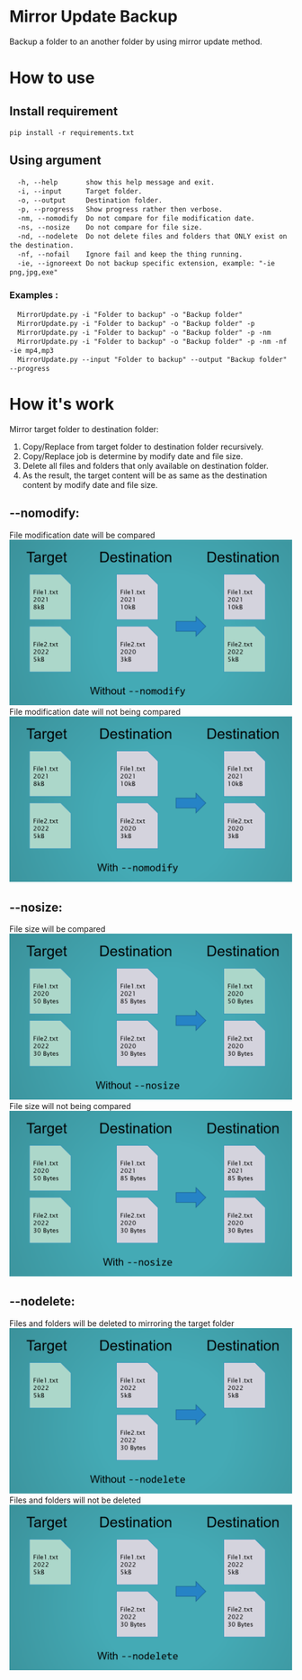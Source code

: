 # Mirror Update Backup
Backup a folder to an another folder by using mirror update method.

# How to use
## Install requirement
    pip install -r requirements.txt
## Using argument
      -h, --help       show this help message and exit.
      -i, --input      Target folder.
      -o, --output     Destination folder.
      -p, --progress   Show progress rather then verbose.
      -nm, --nomodify  Do not compare for file modification date.
      -ns, --nosize    Do not compare for file size.
      -nd, --nodelete  Do not delete files and folders that ONLY exist on the destination.
      -nf, --nofail    Ignore fail and keep the thing running.
      -ie, --ignoreext Do not backup specific extension, example: "-ie png,jpg,exe"
### Examples :
      MirrorUpdate.py -i "Folder to backup" -o "Backup folder"
      MirrorUpdate.py -i "Folder to backup" -o "Backup folder" -p
      MirrorUpdate.py -i "Folder to backup" -o "Backup folder" -p -nm
      MirrorUpdate.py -i "Folder to backup" -o "Backup folder" -p -nm -nf -ie mp4,mp3
      MirrorUpdate.py --input "Folder to backup" --output "Backup folder" --progress
# How it's work
Mirror target folder to destination folder:
1. Copy/Replace from target folder to destination folder recursively.
2. Copy/Replace job is determine by modify date and file size.
3. Delete all files and folders that only available on destination folder.
4. As the result, the target content will be as same as the destination content by modify date and file size.
## --nomodify:
File modification date will be compared
![](img/1.png)
File modification date will not being compared
![](img/2.png)
## --nosize:
File size will be compared
![](img/3.png)
File size will not being compared
![](img/4.png)
## --nodelete:
Files and folders will be deleted to mirroring the target folder
![](img/5.png)
Files and folders will not be deleted
![](img/6.png)
